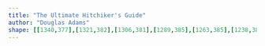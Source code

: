 ```yaml
---
title: "The Ultimate Hitchiker's Guide"
author: "Douglas Adams"
shape: [[1340,377],[1321,382],[1306,381],[1289,385],[1263,385],[1238,387],[1226,386],[1220,388],[1186,387],[1181,389],[1147,388],[1142,390],[1120,389],[1116,392],[1115,396],[1115,407],[1120,424],[1118,512],[1119,543],[1121,549],[1121,569],[1123,580],[1122,762],[1123,861],[1125,901],[1124,927],[1126,974],[1127,1072],[1131,1138],[1130,1161],[1133,1343],[1132,1361],[1135,1429],[1135,1475],[1137,1492],[1136,1518],[1138,1569],[1138,1641],[1143,1672],[1140,1687],[1140,1724],[1142,1754],[1146,1766],[1156,1774],[1162,1776],[1179,1779],[1198,1778],[1222,1783],[1256,1782],[1266,1784],[1323,1784],[1336,1782],[1351,1782],[1372,1777],[1394,1777],[1417,1770],[1426,1765],[1433,1757],[1436,1745],[1435,1724],[1437,1718],[1438,1692],[1441,1526],[1440,1433],[1442,1427],[1443,1375],[1442,1275],[1444,1268],[1444,1178],[1446,1170],[1445,1096],[1447,1073],[1447,906],[1449,894],[1449,793],[1453,702],[1453,506],[1454,493],[1456,487],[1456,457],[1453,442],[1453,425],[1455,414],[1450,404],[1452,398],[1451,396],[1441,397],[1432,395],[1411,388],[1404,383],[1394,382],[1386,378],[1370,379],[1363,377],[1352,377]]
---
```

